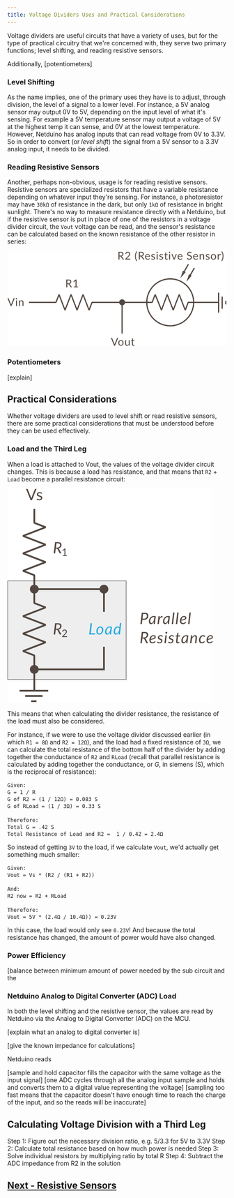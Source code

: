 ```yaml
---
title: Voltage Dividers Uses and Practical Considerations
---
```


Voltage dividers are useful circuits that have a variety of uses, but for the type of practical circuitry that we're concerned with, they serve two primary functions; level shifting, and reading resistive sensors.

Additionally, [potentiometers]

### Level Shifting

As the name implies, one of the primary uses they have is to adjust, through division, the level of a signal to a lower level. For instance, a 5V analog sensor may output 0V to 5V, depending on the input level of what it's sensing. For example a 5V temperature sensor may output a voltage of 5V at the highest temp it can sense, and 0V at the lowest temperature. However, Netduino has analog inputs that can read voltage from 0V to 3.3V. So in order to convert (or _level shift_) the signal from a 5V sensor to a 3.3V analog input, it needs to be divided.

### Reading Resistive Sensors

Another, perhaps non-obvious, usage is for reading resistive sensors. Resistive sensors are specialized resistors that have a variable resistance depending on whatever input they're sensing. For instance, a photoresistor may have `30kΩ` of resistance in the dark, but only `1kΩ` of resistance in bright sunlight. There's no way to measure resistance directly with a Netduino, but if the resistive sensor is put in place of one of the resistors in a voltage divider circuit, the `Vout` voltage can be read, and the sensor's resistance can be calculated based on the known resistance of the other resistor in series:

![](../Resistive_Sensor_Circuit.svg)

### Potentiometers

[explain]

## Practical Considerations

Whether voltage dividers are used to level shift or read resistive sensors, there are some practical considerations that must be understood before they can be used effectively.

### Load and the Third Leg

When a load is attached to Vout, the values of the voltage divider circuit changes. This is because a load has resistance, and that means that `R2` + `Load` become a parallel resistance circuit:

![](../Voltage_Divider_Third_Leg.svg)

This means that when calculating the divider resistance, the resistance of the load must also be considered.

For instance, if we were to use the voltage divider discussed earlier (in which `R1 = 8Ω` and `R2 = 12Ω`), and the load had a fixed resistance of `3Ω`, we can calculate the total resistance of the bottom half of the divider by adding together the conductance of `R2` and `RLoad` (recall that parallel resistance is calculated by adding together the conductance, or _G_, in siemens (S), which is the reciprocal of resistance): 

```
Given: 
G = 1 / R
G of R2 = (1 / 12Ω) = 0.083 S
G of RLoad = (1 / 3Ω) = 0.33 S

Therefore:
Total G = .42 S
Total Resistance of Load and R2 =  1 / 0.42 = 2.4Ω
```

So instead of getting `3V` to the load, if we calculate `Vout`, we'd actually get something much smaller:

```
Given:
Vout = Vs * (R2 / (R1 + R2))

And:
R2 now = R2 + RLoad

Therefore:
Vout = 5V * (2.4Ω / 10.4Ω)) = 0.23V
```

In this case, the load would only see `0.23V`! And because the total resistance has changed, the amount of power would have also changed.

<!-- unnecessarily complicates things? -->
<!--
### Variable Load Resistance

The consideration of load resistance gets much more complex when the resistance of that load can change over time. 
-->

### Power Efficiency

[balance between minimum amount of power needed by the sub circuit and the 

### Netduino Analog to Digital Converter (ADC) Load

In both the level shifting and the resistive sensor, the values are read by Netduino via the Analog to Digital Converter (ADC) on the MCU. 

[explain what an analog to digital converter is]

[give the known impedance for calculations]

Netduino reads 

[sample and hold capacitor fills the capacitor with the same voltage as the input signal]
[one ADC cycles through all the analog input sample and holds and converts them to a digital value representing the voltage]
[sampling too fast means that the capacitor doesn't have enough time to reach the charge of the input, and so the reads will be inaccurate]

## Calculating Voltage Division with a Third Leg

Step 1: Figure out the necessary division ratio, e.g. 5/3.3 for 5V to 3.3V
Step 2: Calculate total resistance based on how much power is needed
Step 3: Solve individual resistors by multiplying ratio by total R
Step 4: Subtract the ADC impedance from R2 in the solution




## [Next - Resistive Sensors](../Resistive_Sensors)

<br/>